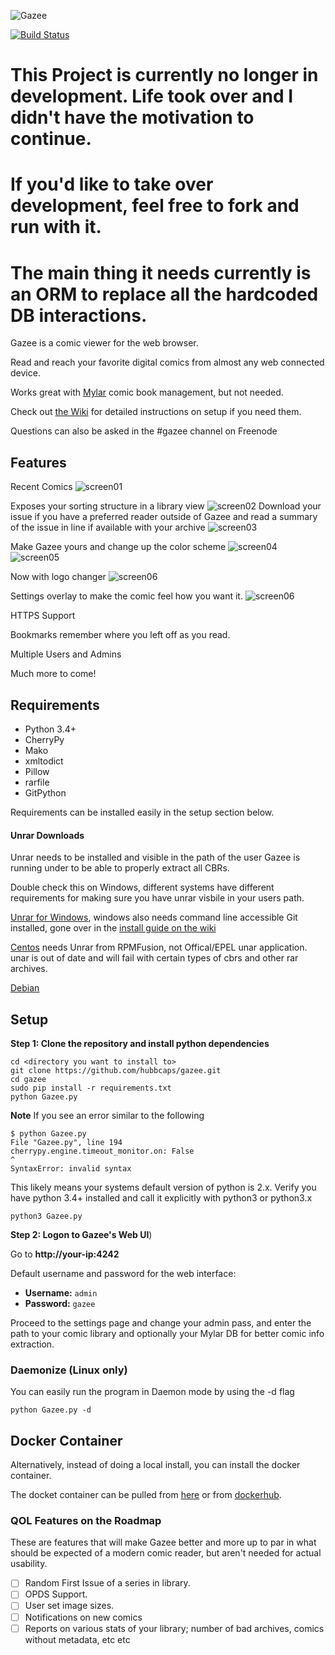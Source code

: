 ![Gazee](/public/images/logos/red/logo-red-yellow.png)

[![Build Status](https://travis-ci.org/hubbcaps/gazee.svg?branch=master)](https://travis-ci.org/hubbcaps/gazee)

# This Project is currently no longer in development. Life took over and I didn't have the motivation to continue.
# If you'd like to take over development, feel free to fork and run with it.
# The main thing it needs currently is an ORM to replace all the hardcoded DB interactions.

Gazee is a comic viewer for the web browser.

Read and reach your favorite digital comics from almost any web connected device.

Works great with [Mylar](https://github.com/evilhero/mylar) comic book management, but not needed.

Check out [the Wiki](https://github.com/hubbcaps/gazee/wiki) for detailed instructions on setup if you need them.

Questions can also be asked in the #gazee channel on Freenode

## Features

Recent Comics
![screen01](https://i.imgur.com/WiqlTSV.png)

Exposes your sorting structure in a library view
![screen02](https://i.imgur.com/NNn17XR.png)
Download your issue if you have a preferred reader outside of Gazee and read a summary of the issue in line if available with your archive
![screen03](https://i.imgur.com/EbnpMZS.png)

Make Gazee yours and change up the color scheme
![screen04](https://i.imgur.com/OyFsZqE.png)
![screen05](https://i.imgur.com/VkhRvid.png)

Now with logo changer
![screen06](http://i.imgur.com/iIoyalA.gif)

Settings overlay to make the comic feel how you want it.
![screen06](https://i.imgur.com/nE3k7j8.png)

HTTPS Support

Bookmarks remember where you left off as you read.

Multiple Users and Admins

Much more to come!

## Requirements
* Python 3.4+
* CherryPy
* Mako
* xmltodict
* Pillow
* rarfile
* GitPython

Requirements can be installed easily in the setup section below.

#### Unrar Downloads

Unrar needs to be installed and visible in the path of the user Gazee is running under to be able to properly extract all CBRs.

Double check this on Windows, different systems have different requirements for making sure you have unrar visbile in your users path.

[Unrar for Windows](http://www.rarlab.com/rar_add.htm), windows also needs command line accessible Git installed, gone over in the [install guide on the wiki](https://github.com/hubbcaps/gazee/wiki/Windows-Install-Guide)

[Centos](https://www.rpmfind.net/linux/rpm2html/search.php?query=unrar) needs Unrar from RPMFusion, not Offical/EPEL unar application. unar is out of date and will fail with certain types of cbrs and other rar archives.

[Debian](https://packages.debian.org/jessie/unrar)

## Setup

**Step 1: Clone the repository and install python dependencies**

    cd <directory you want to install to>
    git clone https://github.com/hubbcaps/gazee.git
    cd gazee
    sudo pip install -r requirements.txt
    python Gazee.py
    
**Note**
If you see an error similar to the following

    $ python Gazee.py
    File "Gazee.py", line 194
    cherrypy.engine.timeout_monitor.on: False
    ^
    SyntaxError: invalid syntax

This likely means your systems default version of python is 2.x. Verify you have python 3.4+ installed and call it explicitly with python3 or python3.x

    python3 Gazee.py

**Step 2: Logon to Gazee's Web UI**)

  Go to **http://your-ip:4242**
  
  Default username and password for the web interface:
  
  * **Username:** `admin`
  * **Password:** `gazee`
  
  Proceed to the settings page and change your admin pass, and enter the path to your comic library   and optionally your Mylar DB for better comic info extraction.

### Daemonize (Linux only)

You can easily run the program in Daemon mode by using the -d flag

    python Gazee.py -d

## Docker Container

Alternatively, instead of doing a local install, you can install the docker container.

The docket container can be pulled from [here](https://github.com/hubbcaps/docker-gazee) or from [dockerhub](https://hub.docker.com/r/hubcapps/gazee/).

### QOL Features on the Roadmap

These are features that will make Gazee better and more up to par in what should be expected of a modern comic reader, but aren't needed for actual usability.

- [ ] Random First Issue of a series in library.
- [ ] OPDS Support.
- [ ] User set image sizes.
- [ ] Notifications on new comics
- [ ] Reports on various stats of your library; number of bad archives, comics without metadata, etc etc
